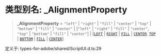 # 类型别名: \_AlignmentProperty

> **\_AlignmentProperty** = `"left"` \| `"right"` \| `"fill"` \| `"center"` \| `"top"` \| `"bottom"` \| `"fill"` \| `"center"` \| \[`"left"` \| `"right"` \| `"fill"` \| `"center"`, `"top"` \| `"bottom"` \| `"fill"` \| `"center"`\] \| \[[`LEFT`](../enumerations/Alignment.md#left) \| [`RIGHT`](../enumerations/Alignment.md#right) \| [`FILL`](../enumerations/Alignment.md#fill) \| [`CENTER`](../enumerations/Alignment.md#center), [`TOP`](../enumerations/Alignment.md#top) \| [`BOTTOM`](../enumerations/Alignment.md#bottom) \| [`FILL`](../enumerations/Alignment.md#fill) \| [`CENTER`](../enumerations/Alignment.md#center)\]

定义于: types-for-adobe/shared/ScriptUI.d.ts:29
